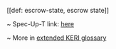 [[def: escrow-state, escrow state]]

~ Spec-Up-T link: <a href='https://weboftrust.github.io/WOT-terms/docs/glossary/escrow-state'>here</a>

~ More in <a href="https://weboftrust.github.io/WOT-terms/docs/glossary/escrow-state">extended KERI glossary</a>
